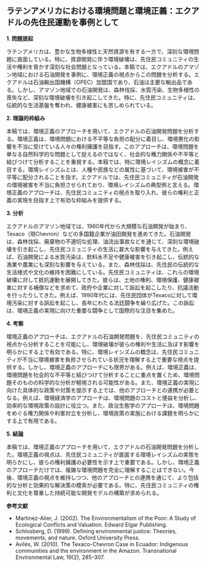 ## ラテンアメリカにおける環境問題と環境正義：エクアドルの先住民運動を事例として

**1. 問題提起**

ラテンアメリカは、豊かな生物多様性と天然資源を有する一方で、深刻な環境問題に直面している。特に、資源開発に伴う環境破壊は、先住民コミュニティの生活や権利を脅かす深刻な社会問題となっている。本稿では、エクアドルのアマゾン地域における石油開発を事例に、環境正義の視点からこの問題を分析する。エクアドルは石油輸出国機構（OPEC）加盟国であり、石油は主要な輸出品である。しかし、アマゾン地域での石油開発は、森林伐採、水質汚染、生物多様性の喪失など、深刻な環境破壊を引き起こしてきた。特に、先住民コミュニティは、伝統的な生活基盤を奪われ、健康被害にも苦しめられている。

**2. 理論的枠組み**

本稿では、環境正義のアプローチを用いて、エクアドルの石油開発問題を分析する。環境正義は、環境問題における不平等な負担の配分に着目し、環境悪化の影響を不当に受けている人々の権利擁護を目指す。このアプローチは、環境問題を単なる自然科学的な問題として捉えるのではなく、社会的な権力関係や不平等と結びつけて分析することを重視する。本稿では、特に環境レイシズムの概念に着目する。環境レイシズムとは、人種や民族などの属性に基づいて、環境被害が不平等に配分されることを指す。エクアドルでは、先住民コミュニティが石油開発の環境被害を不当に負担させられており、環境レイシズムの典型例と言える。環境正義のアプローチは、先住民コミュニティの視点を取り入れ、彼らの権利と正義の実現を目指す上で有効な枠組みを提供する。

**3. 分析**

エクアドルのアマゾン地域では、1960年代から大規模な石油開発が始まり、Texaco（現Chevron）などの多国籍企業が油田開発を進めてきた。石油開発は、森林伐採、廃棄物の不適切な処理、油流出事故などを通じて、深刻な環境破壊を引き起こし、先住民コミュニティの生活に甚大な影響を与えてきた。例えば、石油開発による水質汚染は、飲料水不足や健康被害を引き起こし、伝統的な漁業や農業にも深刻な影響を与えている。また、森林伐採は、先住民の伝統的な生活様式や文化の維持を困難にしている。先住民コミュニティは、これらの環境破壊に対して抵抗運動を展開してきた。彼らは、土地の権利、環境保護、健康被害に対する補償などを求めて、政府や企業に対して訴訟を起こしたり、抗議活動を行ったりしてきた。例えば、1990年代には、先住民団体がTexacoに対して環境汚染に対する訴訟を起こし、長年にわたる法廷闘争を繰り広げた。この訴訟は、環境正義の実現に向けた重要な闘争として国際的な注目を集めた。

**4. 考察**

環境正義のアプローチは、エクアドルの石油開発問題を、先住民コミュニティの視点から分析することを可能にし、環境破壊が彼らの権利や生活に及ぼす影響を明らかにする上で有効である。特に、環境レイシズムの概念は、先住民コミュニティが不当に環境被害を負担させられている状況を理解する上で重要な視点を提供する。しかし、環境正義のアプローチにも限界がある。例えば、環境正義は、環境問題を社会的な不平等と結びつけて分析することに重点を置くため、環境問題そのものの科学的な分析が軽視される可能性がある。また、環境正義の実現に向けた具体的な政策や対策を提示する上では、他のアプローチとの連携が必要となる。例えば、環境経済学のアプローチは、環境問題のコストと便益を分析し、効率的な環境政策の設計に役立つ。また、政治生態学のアプローチは、環境問題をめぐる権力関係や利害対立を分析し、環境政策の実施における課題を明らかにする上で有用である。

**5. 結論**

本稿では、環境正義のアプローチを用いて、エクアドルの石油開発問題を分析した。環境正義の視点は、先住民コミュニティが直面する環境レイシズムの実態を明らかにし、彼らの権利擁護の必要性を示す上で重要である。しかし、環境正義のアプローチだけでは、複雑な環境問題を完全に理解することはできない。今後、環境正義の視点を維持しつつ、他のアプローチとの連携を通じて、より包括的な分析と効果的な解決策の模索が必要である。特に、先住民コミュニティの権利と文化を尊重した持続可能な開発モデルの構築が求められる。


**参考文献**

* Martinez-Alier, J. (2002). The Environmentalism of the Poor: A Study of Ecological Conflicts and Valuation. Edward Elgar Publishing.
* Schlosberg, D. (1999). Defining environmental justice: Theories, movements, and nature. Oxford University Press.
* Avilés, W. (2010). The Texaco-Chevron Case in Ecuador: Indigenous communities and the environment in the Amazon.  Transnational Environmental Law, 19(2), 285-307.
